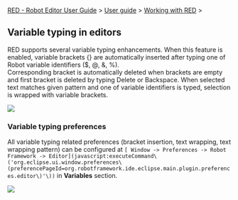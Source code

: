 [RED - Robot Editor User Guide](index.md) > [User
guide](user_guide/user_guide.md) > [Working with
RED](user_guide/working_with_RED.md) >

## Variable typing in editors

RED supports several variable typing enhancements. When this feature is
enabled, variable brackets {} are automatically inserted after typing one of
Robot variable identifiers ($, @, &, %).  
Corresponding bracket is automatically deleted when brackets are empty and
first bracket is deleted by typing Delete or Backspace. When selected text
matches given pattern and one of variable identifiers is typed, selection is
wrapped with variable brackets.  
  
![](images/variable_typing.gif)  
  

### Variable typing preferences

All variable typing related preferences (bracket insertion, text wrapping,
text wrapping pattern) can be configured at `[ Window -> Preferences -> Robot
Framework ->
Editor](javascript:executeCommand\('org.eclipse.ui.window.preferences\(preferencePageId=org.robotframework.ide.eclipse.main.plugin.preferences.editor\)'\))`
in **Variables** section.  
  
![](images/variable_preferneces.png)  
  

